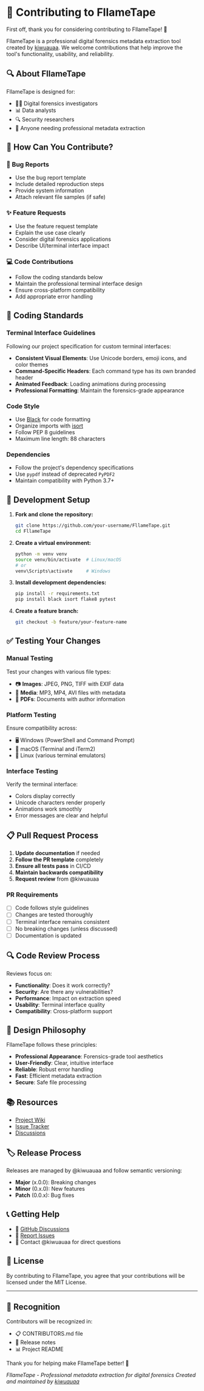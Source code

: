 # 🤝 Contributing to FllameTape

First off, thank you for considering contributing to FllameTape! 🎉

FllameTape is a professional digital forensics metadata extraction tool created by [kiwuauaa](https://github.com/kiwuauaa). We welcome contributions that help improve the tool's functionality, usability, and reliability.

## 🔍 About FllameTape

FllameTape is designed for:
- 👨‍💻 Digital forensics investigators
- 📊 Data analysts
- 🔍 Security researchers
- 📱 Anyone needing professional metadata extraction

## 🎯 How Can You Contribute?

### 🐛 Bug Reports
- Use the bug report template
- Include detailed reproduction steps
- Provide system information
- Attach relevant file samples (if safe)

### ✨ Feature Requests
- Use the feature request template
- Explain the use case clearly
- Consider digital forensics applications
- Describe UI/terminal interface impact

### 💻 Code Contributions
- Follow the coding standards below
- Maintain the professional terminal interface design
- Ensure cross-platform compatibility
- Add appropriate error handling

## 🎨 Coding Standards

### Terminal Interface Guidelines
Following our project specification for custom terminal interfaces:

- **Consistent Visual Elements**: Use Unicode borders, emoji icons, and color themes
- **Command-Specific Headers**: Each command type has its own branded header
- **Animated Feedback**: Loading animations during processing
- **Professional Formatting**: Maintain the forensics-grade appearance

### Code Style
- Use [Black](https://black.readthedocs.io/) for code formatting
- Organize imports with [isort](https://pycqa.github.io/isort/)
- Follow PEP 8 guidelines
- Maximum line length: 88 characters

### Dependencies
- Follow the project's dependency specifications
- Use `pypdf` instead of deprecated `PyPDF2`
- Maintain compatibility with Python 3.7+

## 🚀 Development Setup

1. **Fork and clone the repository:**
   ```bash
   git clone https://github.com/your-username/FllameTape.git
   cd FllameTape
   ```

2. **Create a virtual environment:**
   ```bash
   python -m venv venv
   source venv/bin/activate  # Linux/macOS
   # or
   venv\Scripts\activate     # Windows
   ```

3. **Install development dependencies:**
   ```bash
   pip install -r requirements.txt
   pip install black isort flake8 pytest
   ```

4. **Create a feature branch:**
   ```bash
   git checkout -b feature/your-feature-name
   ```

## ✅ Testing Your Changes

### Manual Testing
Test your changes with various file types:
- 📷 **Images**: JPEG, PNG, TIFF with EXIF data
- 🎵 **Media**: MP3, MP4, AVI files with metadata
- 📄 **PDFs**: Documents with author information

### Platform Testing
Ensure compatibility across:
- 🖥️ Windows (PowerShell and Command Prompt)
- 🍎 macOS (Terminal and iTerm2)
- 🐧 Linux (various terminal emulators)

### Interface Testing
Verify the terminal interface:
- Colors display correctly
- Unicode characters render properly
- Animations work smoothly
- Error messages are clear and helpful

## 📋 Pull Request Process

1. **Update documentation** if needed
2. **Follow the PR template** completely
3. **Ensure all tests pass** in CI/CD
4. **Maintain backwards compatibility**
5. **Request review** from @kiwuauaa

### PR Requirements
- [ ] Code follows style guidelines
- [ ] Changes are tested thoroughly
- [ ] Terminal interface remains consistent
- [ ] No breaking changes (unless discussed)
- [ ] Documentation is updated

## 🔍 Code Review Process

Reviews focus on:
- **Functionality**: Does it work correctly?
- **Security**: Are there any vulnerabilities?
- **Performance**: Impact on extraction speed
- **Usability**: Terminal interface quality
- **Compatibility**: Cross-platform support

## 🎨 Design Philosophy

FllameTape follows these principles:
- **Professional Appearance**: Forensics-grade tool aesthetics
- **User-Friendly**: Clear, intuitive interface
- **Reliable**: Robust error handling
- **Fast**: Efficient metadata extraction
- **Secure**: Safe file processing

## 📚 Resources

- [Project Wiki](https://github.com/kiwuauaa/FllameTape/wiki)
- [Issue Tracker](https://github.com/kiwuauaa/FllameTape/issues)
- [Discussions](https://github.com/kiwuauaa/FllameTape/discussions)

## 🏷️ Release Process

Releases are managed by @kiwuauaa and follow semantic versioning:
- **Major** (x.0.0): Breaking changes
- **Minor** (0.x.0): New features
- **Patch** (0.0.x): Bug fixes

## 📞 Getting Help

- 💬 [GitHub Discussions](https://github.com/kiwuauaa/FllameTape/discussions)
- 🐛 [Report Issues](https://github.com/kiwuauaa/FllameTape/issues)
- 📧 Contact @kiwuauaa for direct questions

## 📄 License

By contributing to FllameTape, you agree that your contributions will be licensed under the MIT License.

---

## 🙏 Recognition

Contributors will be recognized in:
- 📋 CONTRIBUTORS.md file
- 🎉 Release notes
- 📊 Project README

Thank you for helping make FllameTape better! 🚀

*FllameTape - Professional metadata extraction for digital forensics*
*Created and maintained by [kiwuauaa](https://github.com/kiwuauaa)*